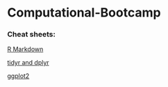 # Computational-Bootcamp

### Cheat sheets:

[R Markdown](https://github.com/adam-p/markdown-here/wiki/Markdown-Cheatsheet)

[tidyr and dplyr](https://www.rstudio.com/wp-content/uploads/2015/02/data-wrangling-cheatsheet.pdf)

[ggplot2](https://www.rstudio.com/wp-content/uploads/2015/03/ggplot2-cheatsheet.pdf)
